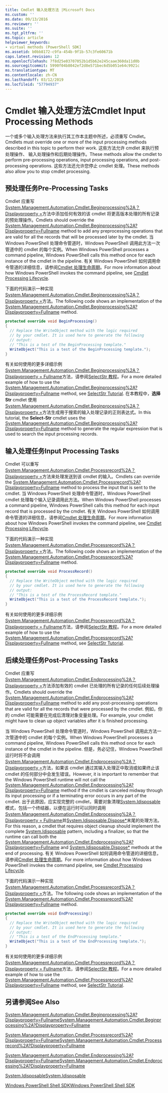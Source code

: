```yaml
---
title: Cmdlet 输入处理方法 |Microsoft Docs
ms.custom: ''
ms.date: 09/13/2016
ms.reviewer: ''
ms.suite: ''
ms.tgt_pltfrm: ''
ms.topic: article
helpviewer_keywords:
- virtual methods (PowerShell SDK]
ms.assetid: b0bb8172-c9fa-454b-9f1b-57c3fe60671b
caps.latest.revision: 12
ms.openlocfilehash: 7f8d25e03707052b1d5b62e245caae360da11d0b
ms.sourcegitcommit: 5990f04b8042ef2d8e571bec6d5b051e64c9921c
ms.translationtype: MT
ms.contentlocale: zh-CN
ms.lasthandoff: 03/12/2019
ms.locfileid: "57794937"
---
```

# <a name="cmdlet-input-processing-methods"></a><span data-ttu-id="70f06-102">Cmdlet 输入处理方法</span><span class="sxs-lookup"><span data-stu-id="70f06-102">Cmdlet Input Processing Methods</span></span>

<span data-ttu-id="70f06-103">一个或多个输入处理方法来执行其工作本主题中所述，必须重写 Cmdlet。</span><span class="sxs-lookup"><span data-stu-id="70f06-103">Cmdlets must override one or more of the input processing methods described in this topic to perform their work.</span></span> <span data-ttu-id="70f06-104">这些方法允许 cmdlet 来执行预处理操作、 输入处理操作和后期处理操作。</span><span class="sxs-lookup"><span data-stu-id="70f06-104">These methods allow the cmdlet to perform pre-processing operations, input processing operations, and post-processing operations.</span></span> <span data-ttu-id="70f06-105">这些方法还允许您停止 cmdlet 处理。</span><span class="sxs-lookup"><span data-stu-id="70f06-105">These methods also allow you to stop cmdlet processing.</span></span>

## <a name="pre-processing-tasks"></a><span data-ttu-id="70f06-106">预处理任务</span><span class="sxs-lookup"><span data-stu-id="70f06-106">Pre-Processing Tasks</span></span>

<span data-ttu-id="70f06-107">Cmdlet 应重写[System.Management.Automation.Cmdlet.Beginprocessing%2A？Displayproperty =](/dotnet/api/system.management.automation.cmdlet.beginprocessing?view=powershellsdk-1.1.0)方法中添加任何有效的该 cmdlet 将更高版本处理的所有记录的预处理操作。</span><span class="sxs-lookup"><span data-stu-id="70f06-107">Cmdlets should override the [System.Management.Automation.Cmdlet.Beginprocessing%2A?Displayproperty=Fullname](/dotnet/api/system.management.automation.cmdlet.beginprocessing?view=powershellsdk-1.1.0) method to add any preprocessing operations that are valid for all the records that will be processed later by the cmdlet.</span></span> <span data-ttu-id="70f06-108">当 Windows PowerShell 处理命令管道时，Windows PowerShell 调用此方法一次管道中的 cmdlet 的每个实例。</span><span class="sxs-lookup"><span data-stu-id="70f06-108">When Windows PowerShell processes a command pipeline, Windows PowerShell calls this method once for each instance of the cmdlet in the pipeline.</span></span> <span data-ttu-id="70f06-109">有关 Windows PowerShell 如何调用命令管道的详细信息，请参阅[Cmdlet 处理生命周期](https://msdn.microsoft.com/en-us/3202f55c-314d-4ac3-ad78-4c7ca72253c5)。</span><span class="sxs-lookup"><span data-stu-id="70f06-109">For more information about how Windows PowerShell invokes the command pipeline, see [Cmdlet Processing Lifecycle](https://msdn.microsoft.com/en-us/3202f55c-314d-4ac3-ad78-4c7ca72253c5).</span></span>

<span data-ttu-id="70f06-110">下面的代码演示一种实现[System.Management.Automation.Cmdlet.Beginprocessing%2A？Displayproperty =](/dotnet/api/system.management.automation.cmdlet.beginprocessing?view=powershellsdk-1.1.0)方法。</span><span class="sxs-lookup"><span data-stu-id="70f06-110">The following code shows an implementation of the [System.Management.Automation.Cmdlet.Beginprocessing%2A?Displayproperty=Fullname](/dotnet/api/system.management.automation.cmdlet.beginprocessing?view=powershellsdk-1.1.0) method.</span></span>

```csharp
protected override void BeginProcessing()
{
  // Replace the WriteObject method with the logic required
  // by your cmdlet. It is used here to generate the following
  // output:
  // "This is a test of the BeginProcessing template."
  WriteObject("This is a test of the BeginProcessing template.");
}
```

<span data-ttu-id="70f06-111">有关如何使用的更多详细示例[System.Management.Automation.Cmdlet.Beginprocessing%2A？Displayproperty = Fullname](/dotnet/api/system.management.automation.cmdlet.beginprocessing?view=powershellsdk-1.1.0)方法，请参阅[SelectStr 教程](./selectstr-tutorial.md)。</span><span class="sxs-lookup"><span data-stu-id="70f06-111">For a more detailed example of how to use the [System.Management.Automation.Cmdlet.Beginprocessing%2A?Displayproperty=Fullname](/dotnet/api/system.management.automation.cmdlet.beginprocessing?view=powershellsdk-1.1.0) method, see [SelectStr Tutorial](./selectstr-tutorial.md).</span></span> <span data-ttu-id="70f06-112">在本教程中，**选择 Str** cmdlet 使用[System.Management.Automation.Cmdlet.Beginprocessing%2A？Displayproperty =](/dotnet/api/system.management.automation.cmdlet.beginprocessing?view=powershellsdk-1.1.0)方法生成用于搜索的输入处理记录的正则表达式。</span><span class="sxs-lookup"><span data-stu-id="70f06-112">In this tutorial, the **Select-Str** cmdlet uses the [System.Management.Automation.Cmdlet.Beginprocessing%2A?Displayproperty=Fullname](/dotnet/api/system.management.automation.cmdlet.beginprocessing?view=powershellsdk-1.1.0) method to generate the regular expression that is used to search the input processing records.</span></span>

## <a name="input-processing-tasks"></a><span data-ttu-id="70f06-113">输入处理任务</span><span class="sxs-lookup"><span data-stu-id="70f06-113">Input Processing Tasks</span></span>

<span data-ttu-id="70f06-114">Cmdlet 可以重写[System.Management.Automation.Cmdlet.Processrecord%2A？Displayproperty =](/dotnet/api/system.management.automation.cmdlet.processrecord?view=powershellsdk-1.1.0)方法来处理发送到该 cmdlet 的输入。</span><span class="sxs-lookup"><span data-stu-id="70f06-114">Cmdlets can override the [System.Management.Automation.Cmdlet.Processrecord%2A?Displayproperty=Fullname](/dotnet/api/system.management.automation.cmdlet.processrecord?view=powershellsdk-1.1.0) method to process the input that is sent to the cmdlet.</span></span> <span data-ttu-id="70f06-115">当 Windows PowerShell 处理命令管道时，Windows PowerShell cmdlet 处理每个输入记录调用此方法。</span><span class="sxs-lookup"><span data-stu-id="70f06-115">When Windows PowerShell processes a command pipeline, Windows PowerShell calls this method for each input record that is processed by the cmdlet.</span></span> <span data-ttu-id="70f06-116">有关 Windows PowerShell 如何调用命令管道的详细信息，请参阅[Cmdlet 处理生命周期](https://msdn.microsoft.com/en-us/3202f55c-314d-4ac3-ad78-4c7ca72253c5)。</span><span class="sxs-lookup"><span data-stu-id="70f06-116">For more information about how Windows PowerShell invokes the command pipeline, see [Cmdlet Processing Lifecycle](https://msdn.microsoft.com/en-us/3202f55c-314d-4ac3-ad78-4c7ca72253c5).</span></span>

<span data-ttu-id="70f06-117">下面的代码演示一种实现[System.Management.Automation.Cmdlet.Processrecord%2A？Displayproperty =](/dotnet/api/system.management.automation.cmdlet.processrecord?view=powershellsdk-1.1.0)方法。</span><span class="sxs-lookup"><span data-stu-id="70f06-117">The following code shows an implementation of the [System.Management.Automation.Cmdlet.Processrecord%2A?Displayproperty=Fullname](/dotnet/api/system.management.automation.cmdlet.processrecord?view=powershellsdk-1.1.0) method.</span></span>

```csharp
protected override void ProcessRecord()
{
  // Replace the WriteObject method with the logic required
  // by your cmdlet. It is used here to generate the following
  // output:
  // "This is a test of the ProcessRecord template."
  WriteObject("This is a test of the ProcessRecord template.");
}
```

<span data-ttu-id="70f06-118">有关如何使用的更多详细示例[System.Management.Automation.Cmdlet.Processrecord%2A？Displayproperty = Fullname](/dotnet/api/system.management.automation.cmdlet.processrecord?view=powershellsdk-1.1.0)方法，请参阅[SelectStr 教程](./selectstr-tutorial.md)。</span><span class="sxs-lookup"><span data-stu-id="70f06-118">For a more detailed example of how to use the [System.Management.Automation.Cmdlet.Processrecord%2A?Displayproperty=Fullname](/dotnet/api/system.management.automation.cmdlet.processrecord?view=powershellsdk-1.1.0) method, see [SelectStr Tutorial](./selectstr-tutorial.md).</span></span>

## <a name="post-processing-tasks"></a><span data-ttu-id="70f06-119">后续处理任务</span><span class="sxs-lookup"><span data-stu-id="70f06-119">Post-Processing Tasks</span></span>

<span data-ttu-id="70f06-120">Cmdlet 应重写[System.Management.Automation.Cmdlet.Endprocessing%2A？Displayproperty =](/dotnet/api/system.management.automation.cmdlet.endprocessing?view=powershellsdk-1.1.0)方法添加有效的 cmdlet 已处理的所有记录的任何后续处理操作。</span><span class="sxs-lookup"><span data-stu-id="70f06-120">Cmdlets should override the [System.Management.Automation.Cmdlet.Endprocessing%2A?Displayproperty=Fullname](/dotnet/api/system.management.automation.cmdlet.endprocessing?view=powershellsdk-1.1.0) method to add any post-processing operations that are valid for all the records that were processed by the cmdlet.</span></span> <span data-ttu-id="70f06-121">例如，你的 cmdlet 可能需要在完成后清理对象变量处理。</span><span class="sxs-lookup"><span data-stu-id="70f06-121">For example, your cmdlet might have to clean up object variables after it is finished processing.</span></span>

<span data-ttu-id="70f06-122">当 Windows PowerShell 处理命令管道时，Windows PowerShell 调用此方法一次管道中的 cmdlet 的每个实例。</span><span class="sxs-lookup"><span data-stu-id="70f06-122">When Windows PowerShell processes a command pipeline, Windows PowerShell calls this method once for each instance of the cmdlet in the pipeline.</span></span> <span data-ttu-id="70f06-123">但是，务必记住，Windows PowerShell 运行时将不会调用[System.Management.Automation.Cmdlet.Endprocessing%2A？Displayproperty =](/dotnet/api/system.management.automation.cmdlet.endprocessing?view=powershellsdk-1.1.0)方法，如果该 cmdlet 通过其输入处理正中取消或如果终止该 cmdlet 的任何部分中会发生错误。</span><span class="sxs-lookup"><span data-stu-id="70f06-123">However, it is important to remember that the Windows PowerShell runtime will not call the [System.Management.Automation.Cmdlet.Endprocessing%2A?Displayproperty=Fullname](/dotnet/api/system.management.automation.cmdlet.endprocessing?view=powershellsdk-1.1.0) method if the cmdlet is canceled midway through its input processing or if a terminating error occurs in any part of the cmdlet.</span></span> <span data-ttu-id="70f06-124">出于此原因，应实现完整的 cmdlet，需要对象清理[System.Idisposable](/dotnet/api/System.IDisposable)模式，包括一个终结器，以便在运行时可以同时调用[System.Management.Automation.Cmdlet.Endprocessing%2A？Displayproperty = Fullname](/dotnet/api/system.management.automation.cmdlet.endprocessing?view=powershellsdk-1.1.0)并[System.Idisposable.Dispose\*](/dotnet/api/System.IDisposable.Dispose)末尾的处理方法。</span><span class="sxs-lookup"><span data-stu-id="70f06-124">For this reason, a cmdlet that requires object cleanup should implement the complete [System.Idisposable](/dotnet/api/System.IDisposable) pattern, including a finalizer, so that the runtime can call both the [System.Management.Automation.Cmdlet.Endprocessing%2A?Displayproperty=Fullname](/dotnet/api/system.management.automation.cmdlet.endprocessing?view=powershellsdk-1.1.0) and [System.Idisposable.Dispose\*](/dotnet/api/System.IDisposable.Dispose) methods at the end of processing.</span></span> <span data-ttu-id="70f06-125">有关 Windows PowerShell 如何调用命令管道的详细信息，请参阅[Cmdlet 处理生命周期](https://msdn.microsoft.com/en-us/3202f55c-314d-4ac3-ad78-4c7ca72253c5)。</span><span class="sxs-lookup"><span data-stu-id="70f06-125">For more information about how Windows PowerShell invokes the command pipeline, see [Cmdlet Processing Lifecycle](https://msdn.microsoft.com/en-us/3202f55c-314d-4ac3-ad78-4c7ca72253c5).</span></span>

<span data-ttu-id="70f06-126">下面的代码演示一种实现[System.Management.Automation.Cmdlet.Processrecord%2A？Displayproperty =](/dotnet/api/system.management.automation.cmdlet.processrecord?view=powershellsdk-1.1.0)方法。</span><span class="sxs-lookup"><span data-stu-id="70f06-126">The following code shows an implementation of the [System.Management.Automation.Cmdlet.Processrecord%2A?Displayproperty=Fullname](/dotnet/api/system.management.automation.cmdlet.processrecord?view=powershellsdk-1.1.0) method.</span></span>

```csharp
protected override void EndProcessing()
{
  // Replace the WriteObject method with the logic required
  // by your cmdlet. It is used here to generate the following
  // output:
  // "This is a test of the EndProcessing template."
  WriteObject("This is a test of the EndProcessing template.");
}
```

<span data-ttu-id="70f06-127">有关如何使用的更多详细示例[System.Management.Automation.Cmdlet.Processrecord%2A？Displayproperty = Fullname](/dotnet/api/system.management.automation.cmdlet.processrecord?view=powershellsdk-1.1.0)方法，请参阅[SelectStr 教程](./selectstr-tutorial.md)。</span><span class="sxs-lookup"><span data-stu-id="70f06-127">For a more detailed example of how to use the [System.Management.Automation.Cmdlet.Processrecord%2A?Displayproperty=Fullname](/dotnet/api/system.management.automation.cmdlet.processrecord?view=powershellsdk-1.1.0) method, see [SelectStr Tutorial](./selectstr-tutorial.md).</span></span>

## <a name="see-also"></a><span data-ttu-id="70f06-128">另请参阅</span><span class="sxs-lookup"><span data-stu-id="70f06-128">See Also</span></span>

[<span data-ttu-id="70f06-129">System.Management.Automation.Cmdlet.Beginprocessing%2A?Displayproperty=Fullname</span><span class="sxs-lookup"><span data-stu-id="70f06-129">System.Management.Automation.Cmdlet.Beginprocessing%2A?Displayproperty=Fullname</span></span>](/dotnet/api/system.management.automation.cmdlet.beginprocessing?view=powershellsdk-1.1.0)

[<span data-ttu-id="70f06-130">System.Management.Automation.Cmdlet.Processrecord%2A?Displayproperty=Fullname</span><span class="sxs-lookup"><span data-stu-id="70f06-130">System.Management.Automation.Cmdlet.Processrecord%2A?Displayproperty=Fullname</span></span>](/dotnet/api/system.management.automation.cmdlet.processrecord?view=powershellsdk-1.1.0)

[<span data-ttu-id="70f06-131">System.Management.Automation.Cmdlet.Endprocessing%2A?Displayproperty=Fullname</span><span class="sxs-lookup"><span data-stu-id="70f06-131">System.Management.Automation.Cmdlet.Endprocessing%2A?Displayproperty=Fullname</span></span>](/dotnet/api/system.management.automation.cmdlet.endprocessing?view=powershellsdk-1.1.0)

[<span data-ttu-id="70f06-132">System.Idisposable</span><span class="sxs-lookup"><span data-stu-id="70f06-132">System.Idisposable</span></span>](/dotnet/api/System.IDisposable)

[<span data-ttu-id="70f06-133">Windows PowerShell Shell SDK</span><span class="sxs-lookup"><span data-stu-id="70f06-133">Windows PowerShell Shell SDK</span></span>](../windows-powershell-reference.md)
